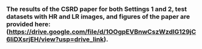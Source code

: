 ### The results of the CSRD paper for both Settings 1 and 2, test datasets with HR and LR images, and figures of the paper are provided here: (https://drive.google.com/file/d/1OOgpEVBnwCszWzdlG129jC6liDXsrjEH/view?usp=drive_link).
